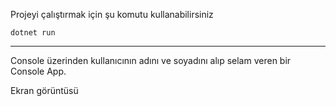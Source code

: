 
Projeyi çalıştırmak için şu komutu kullanabilirsiniz
<br>

    dotnet run

---
Console üzerinden kullanıcının adını ve soyadını alıp selam veren bir Console App.

Ekran görüntüsü
<br>


